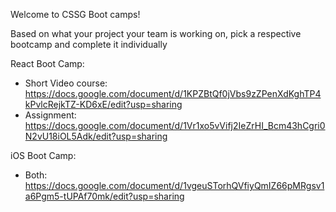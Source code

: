 Welcome to CSSG Boot camps!

Based on what your project your team is working on, pick a respective bootcamp and complete it individually

React Boot Camp:
 - Short Video course: https://docs.google.com/document/d/1KPZBtQf0jVbs9zZPenXdKghTP4kPvlcRejkTZ-KD6xE/edit?usp=sharing
 - Assignment: https://docs.google.com/document/d/1Vr1xo5vVifj2IeZrHI_Bcm43hCgri0N2vU18iOL5Adk/edit?usp=sharing

iOS Boot Camp:
- Both: https://docs.google.com/document/d/1vgeuSTorhQVfiyQmIZ66pMRgsv1a6Pgm5-tUPAf70mk/edit?usp=sharing

